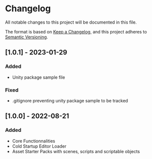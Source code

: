 # Changelog
All notable changes to this project will be documented in this file.

The format is based on [Keep a Changelog](https://keepachangelog.com/en/1.0.0/),
and this project adheres to [Semantic Versioning](https://semver.org/spec/v2.0.0.html).

## [1.0.1] - 2023-01-29
### Added
- Unity package sample file
### Fixed
- .gitignore preventing unity package sample to be tracked

## [1.0.0] - 2022-08-21
### Added
- Core Functionnalities
- Cold Startup Editor Loader
- Asset Starter Packs with scenes, scripts and scriptable objects
